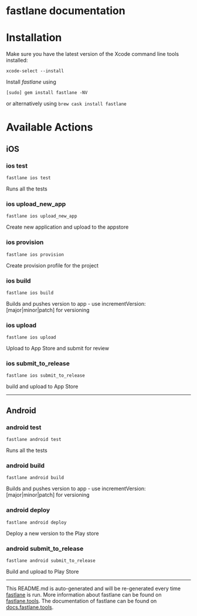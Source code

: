 fastlane documentation
================
# Installation

Make sure you have the latest version of the Xcode command line tools installed:

```
xcode-select --install
```

Install _fastlane_ using
```
[sudo] gem install fastlane -NV
```
or alternatively using `brew cask install fastlane`

# Available Actions
## iOS
### ios test
```
fastlane ios test
```
Runs all the tests
### ios upload_new_app
```
fastlane ios upload_new_app
```
Create new application and upload to the appstore
### ios provision
```
fastlane ios provision
```
Create provision profile for the project
### ios build
```
fastlane ios build
```
Builds and pushes version to app - use incrementVersion:[major|minor|patch] for versioning
### ios upload
```
fastlane ios upload
```
Upload to App Store and submit for review
### ios submit_to_release
```
fastlane ios submit_to_release
```
build and upload to App Store

----

## Android
### android test
```
fastlane android test
```
Runs all the tests
### android build
```
fastlane android build
```
Builds and pushes version to app - use incrementVersion:[major|minor|patch] for versioning
### android deploy
```
fastlane android deploy
```
Deploy a new version to the Play store
### android submit_to_release
```
fastlane android submit_to_release
```
Build and upload to Play Store

----

This README.md is auto-generated and will be re-generated every time [fastlane](https://fastlane.tools) is run.
More information about fastlane can be found on [fastlane.tools](https://fastlane.tools).
The documentation of fastlane can be found on [docs.fastlane.tools](https://docs.fastlane.tools).
